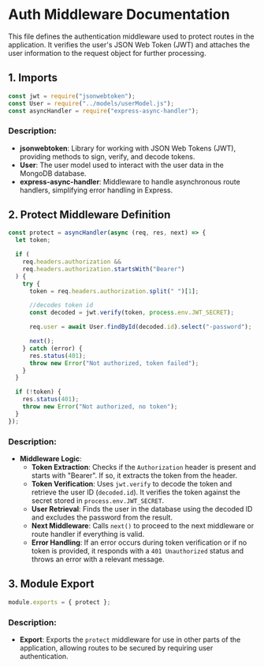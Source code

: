 
# Auth Middleware Documentation

This file defines the authentication middleware used to protect routes in the application. It verifies the user's JSON Web Token (JWT) and attaches the user information to the request object for further processing.

## 1. Imports

```javascript
const jwt = require("jsonwebtoken");
const User = require("../models/userModel.js");
const asyncHandler = require("express-async-handler");
```
### Description:
- **jsonwebtoken**: Library for working with JSON Web Tokens (JWT), providing methods to sign, verify, and decode tokens.
- **User**: The user model used to interact with the user data in the MongoDB database.
- **express-async-handler**: Middleware to handle asynchronous route handlers, simplifying error handling in Express.

## 2. Protect Middleware Definition

```javascript
const protect = asyncHandler(async (req, res, next) => {
  let token;

  if (
    req.headers.authorization &&
    req.headers.authorization.startsWith("Bearer")
  ) {
    try {
      token = req.headers.authorization.split(" ")[1];

      //decodes token id
      const decoded = jwt.verify(token, process.env.JWT_SECRET);

      req.user = await User.findById(decoded.id).select("-password");

      next();
    } catch (error) {
      res.status(401);
      throw new Error("Not authorized, token failed");
    }
  }

  if (!token) {
    res.status(401);
    throw new Error("Not authorized, no token");
  }
});
```

### Description:
- **Middleware Logic**:
  - **Token Extraction**: Checks if the `Authorization` header is present and starts with "Bearer". If so, it extracts the token from the header.
  - **Token Verification**: Uses `jwt.verify` to decode the token and retrieve the user ID (`decoded.id`). It verifies the token against the secret stored in `process.env.JWT_SECRET`.
  - **User Retrieval**: Finds the user in the database using the decoded ID and excludes the password from the result.
  - **Next Middleware**: Calls `next()` to proceed to the next middleware or route handler if everything is valid.
  - **Error Handling**: If an error occurs during token verification or if no token is provided, it responds with a `401 Unauthorized` status and throws an error with a relevant message.

## 3. Module Export

```javascript
module.exports = { protect };
```
### Description:
- **Export**: Exports the `protect` middleware for use in other parts of the application, allowing routes to be secured by requiring user authentication.
